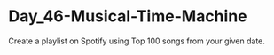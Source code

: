 # Day_46-Musical-Time-Machine
Create a playlist on Spotify using Top 100 songs from your given date.
